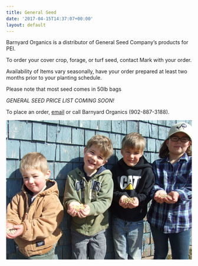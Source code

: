 ```yaml
---
title: General Seed
date: '2017-04-15T14:37:07+00:00'
layout: default
---
```



Barnyard Organics is a distributor of General Seed Company’s products for PEI.

To order your cover crop, forage, or turf seed, contact Mark with your order.

Availability of Items vary seasonally, have your order prepared at least two months prior to your planting schedule.

Please note that most seed comes in 50lb bags

*GENERAL SEED PRICE LIST COMING SOON!*

To place an order,
<a href="info@barnyardorganics.com">email</a> or call Barnyard Organics (902-887-3188).


![](/images/grain-4kids.jpg)
